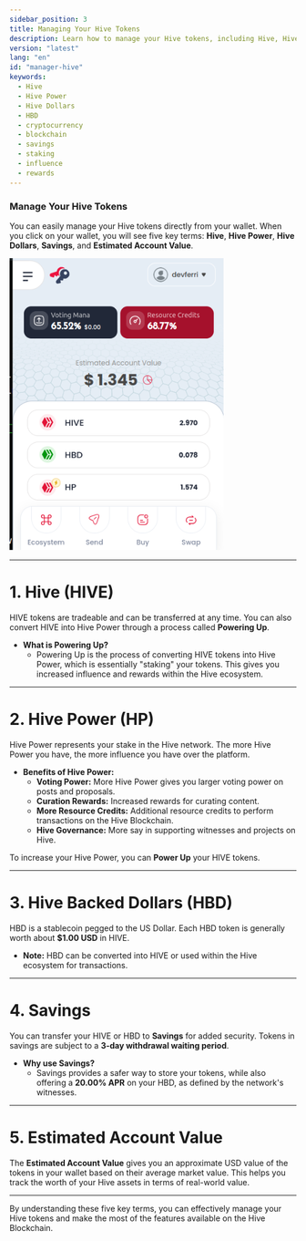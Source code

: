 ```yaml
---
sidebar_position: 3
title: Managing Your Hive Tokens
description: Learn how to manage your Hive tokens, including Hive, Hive Power, Hive Dollars, and more. This guide will help you understand how to maximize your influence and rewards within the Hive ecosystem.
version: "latest"
lang: "en"
id: "manager-hive"
keywords:
  - Hive
  - Hive Power
  - Hive Dollars
  - HBD
  - cryptocurrency
  - blockchain
  - savings
  - staking
  - influence
  - rewards
---
```


### Manage Your Hive Tokens

You can easily manage your Hive tokens directly from your wallet. When you click on your wallet, you will see five key terms: **Hive**, **Hive Power**, **Hive Dollars**, **Savings**, and **Estimated Account Value**.

![Hive Tokens Overview](../../../../../src/assets/Tuto-manage/1.png)

---

# 1. **Hive (HIVE)**

HIVE tokens are tradeable and can be transferred at any time. You can also convert HIVE into Hive Power through a process called **Powering Up**.

- **What is Powering Up?**
  - Powering Up is the process of converting HIVE tokens into Hive Power, which is essentially "staking" your tokens. This gives you increased influence and rewards within the Hive ecosystem.

---

# 2. **Hive Power (HP)**

Hive Power represents your stake in the Hive network. The more Hive Power you have, the more influence you have over the platform.

- **Benefits of Hive Power:**
  - **Voting Power:** More Hive Power gives you larger voting power on posts and proposals.
  - **Curation Rewards:** Increased rewards for curating content.
  - **More Resource Credits:** Additional resource credits to perform transactions on the Hive Blockchain.
  - **Hive Governance:** More say in supporting witnesses and projects on Hive.

To increase your Hive Power, you can **Power Up** your HIVE tokens.

---

# 3. **Hive Backed Dollars (HBD)**

HBD is a stablecoin pegged to the US Dollar. Each HBD token is generally worth about **$1.00 USD** in HIVE.

- **Note:** HBD can be converted into HIVE or used within the Hive ecosystem for transactions.

---

# 4. **Savings**

You can transfer your HIVE or HBD to **Savings** for added security. Tokens in savings are subject to a **3-day withdrawal waiting period**.

- **Why use Savings?**
  - Savings provides a safer way to store your tokens, while also offering a **20.00% APR** on your HBD, as defined by the network's witnesses.

---

# 5. **Estimated Account Value**

The **Estimated Account Value** gives you an approximate USD value of the tokens in your wallet based on their average market value. This helps you track the worth of your Hive assets in terms of real-world value.

---

By understanding these five key terms, you can effectively manage your Hive tokens and make the most of the features available on the Hive Blockchain.
